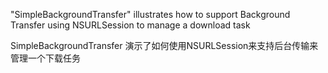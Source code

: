 "SimpleBackgroundTransfer" illustrates how to support Background Transfer using NSURLSession to manage a download task

SimpleBackgroundTransfer 演示了如何使用NSURLSession来支持后台传输来管理一个下载任务